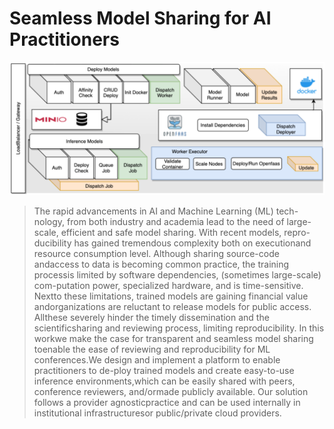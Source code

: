 # Seamless Model Sharing for AI Practitioners

![MLC - Main Architecture](.docs/main-arch.png)

> The rapid advancements in AI and Machine Learning (ML) tech-nology, from both industry and academia lead to the need of large-scale, efficient and safe model sharing. With recent models, repro-ducibility has gained tremendous complexity both on executionand resource consumption level. Although sharing source-code andaccess to data is becoming common practice, the training processis limited by software dependencies, (sometimes large-scale) com-putation power, specialized hardware, and is time-sensitive. Nextto these limitations, trained models are gaining financial value andorganizations are reluctant to release models for public access. Allthese severely hinder the timely dissemination and the scientificsharing and reviewing process, limiting reproducibility. In this workwe make the case for transparent and seamless model sharing toenable the ease of reviewing and reproducibility for ML conferences.We design and implement a platform to enable practitioners to de-ploy trained models and create easy-to-use inference environments,which can be easily shared with peers, conference reviewers, and/ormade publicly available. Our solution follows a provider agnosticpractice and can be used internally in institutional infrastructuresor public/private cloud providers.




